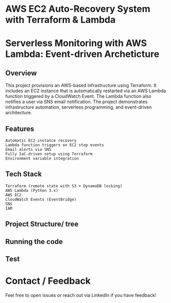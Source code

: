 # AWS EC2 Auto-Recovery System with Terraform & Lambda
#     Serverless Monitoring with AWS Lambda: Event-driven Archeticture 
## Overview
This project provisions an AWS-based infrastructure using Terraform. It includes an EC2 instance that is automatically restarted via an AWS Lambda function triggered by a CloudWatch Event. The Lambda function also notifies a user via SNS email notification. The project demonstrates infrastructure automation, serverless programming, and event-driven architecture.
## Features
    Automatic EC2 instance recovery
    Lambda function triggers on EC2 stop events
    Email alerts via SNS
    Fully IaC-driven setup using Terraform
    Environment variable integration
## Tech Stack
    Terraform (remote state with S3 + DynamoDB locking)
    AWS Lambda (Python 3.x)
    AWS EC2
    CloudWatch Events (EventBridge)
    SNS
    IAM
## Project Structure/ tree
## Running the code
## Test 

# Contact / Feedback
Feel free to open issues or reach out via LinkedIn if you have feedback!

